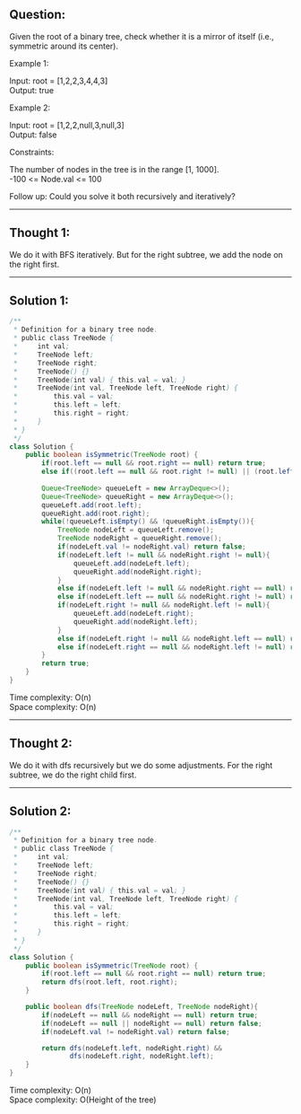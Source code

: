 ## Question:

Given the root of a binary tree, check whether it is a mirror of itself (i.e., symmetric around its center).  

Example 1:  

Input: root = [1,2,2,3,4,4,3]  
Output: true  

Example 2:  

Input: root = [1,2,2,null,3,null,3]  
Output: false  

Constraints:  

The number of nodes in the tree is in the range [1, 1000].  
-100 <= Node.val <= 100  

Follow up: Could you solve it both recursively and iteratively?  

---
## Thought 1:
We do it with BFS iteratively. But for the right subtree, we add the node on the right first.

---
## Solution 1:
```Java
/**
 * Definition for a binary tree node.
 * public class TreeNode {
 *     int val;
 *     TreeNode left;
 *     TreeNode right;
 *     TreeNode() {}
 *     TreeNode(int val) { this.val = val; }
 *     TreeNode(int val, TreeNode left, TreeNode right) {
 *         this.val = val;
 *         this.left = left;
 *         this.right = right;
 *     }
 * }
 */
class Solution {
    public boolean isSymmetric(TreeNode root) {
        if(root.left == null && root.right == null) return true;
        else if((root.left == null && root.right != null) || (root.left != null && root.right == null)) return false;
        
        Queue<TreeNode> queueLeft = new ArrayDeque<>();
        Queue<TreeNode> queueRight = new ArrayDeque<>();
        queueLeft.add(root.left);
        queueRight.add(root.right);
        while(!queueLeft.isEmpty() && !queueRight.isEmpty()){
            TreeNode nodeLeft = queueLeft.remove();
            TreeNode nodeRight = queueRight.remove();
            if(nodeLeft.val != nodeRight.val) return false;
            if(nodeLeft.left != null && nodeRight.right != null){
                queueLeft.add(nodeLeft.left);
                queueRight.add(nodeRight.right);
            }
            else if(nodeLeft.left != null && nodeRight.right == null) return false;
            else if(nodeLeft.left == null && nodeRight.right != null) return false;
            if(nodeLeft.right != null && nodeRight.left != null){
                queueLeft.add(nodeLeft.right);
                queueRight.add(nodeRight.left);
            }
            else if(nodeLeft.right != null && nodeRight.left == null) return false;
            else if(nodeLeft.right == null && nodeRight.left != null) return false;
        }
        return true;
    }
}
```
Time complexity: O(n)  
Space complexity: O(n)

---
## Thought 2:
We do it with dfs recursively but we do some adjustments. For the right subtree, we do the right child first.

---
## Solution 2:
```Java
/**
 * Definition for a binary tree node.
 * public class TreeNode {
 *     int val;
 *     TreeNode left;
 *     TreeNode right;
 *     TreeNode() {}
 *     TreeNode(int val) { this.val = val; }
 *     TreeNode(int val, TreeNode left, TreeNode right) {
 *         this.val = val;
 *         this.left = left;
 *         this.right = right;
 *     }
 * }
 */
class Solution {
    public boolean isSymmetric(TreeNode root) {
        if(root.left == null && root.right == null) return true;
        return dfs(root.left, root.right);
    }

    public boolean dfs(TreeNode nodeLeft, TreeNode nodeRight){
        if(nodeLeft == null && nodeRight == null) return true;
        if(nodeLeft == null || nodeRight == null) return false;
        if(nodeLeft.val != nodeRight.val) return false;

        return dfs(nodeLeft.left, nodeRight.right) &&
               dfs(nodeLeft.right, nodeRight.left);
    }
}
```
Time complexity: O(n)  
Space complexity: O(Height of the tree)
